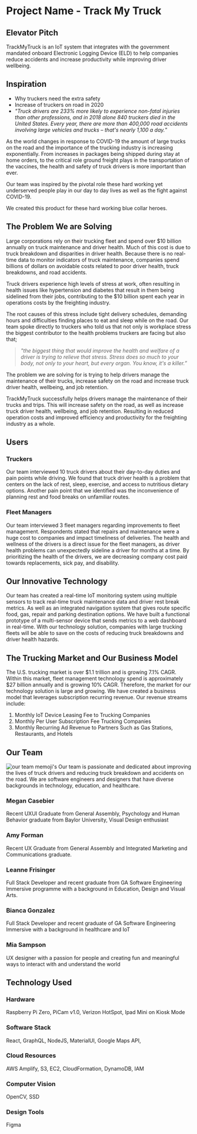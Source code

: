 # Project Name - Track My Truck 
## Elevator Pitch
TrackMyTruck is an IoT system that integrates with the government mandated onboard Electronic Logging Device (ELD) to help companies reduce accidents and increase productivity while improving driver wellbeing. 

## Inspiration
- Why truckers need the extra safety
- Increase of truckers on road in 2020
- *"Truck drivers are 233% more likely to experience non-fatal injuries than other professions, and in 2018 alone 840 truckers died in the United States.
Every year, there are more than 400,000 road accidents involving large vehicles and trucks – that's nearly 1,100 a day.*”

As the world changes in response to COVID-19 the amount of large trucks on the road and the importance of the trucking industry is increasing exponentially. From increases in packages being shipped during stay at home orders, to the critical role ground freight plays in the transportation of the vaccines, the health and safety of truck drivers is more important than ever.

Our team was inspired by the pivotal role these hard working yet underserved people play in our day to day lives as well as the fight against COVID-19.

We created this product for these hard working blue collar heroes.
## The Problem We are Solving
Large corporations rely on their trucking fleet and spend over $10 billion annually on truck maintenance and driver health. Much of this cost is due to truck breakdown and disparities in driver health. Because there is no real-time data to monitor indicators of truck maintenance, companies spend billions of dollars on avoidable costs related to poor driver health, truck breakdowns, and road accidents.

Truck drivers experience high levels of stress at work, often resulting in health issues like hypertension and diabetes that result in them being sidelined from their jobs, contributing to the $10 billion spent each year in operations costs by the freighting industry.

The root causes of this stress include tight delivery schedules, demanding hours and difficulties finding places to eat and sleep while on the road. Our team spoke directly to truckers who told us that not only is workplace stress the biggest contributor to the health problems truckers are facing but also that;

>*"the biggest thing that would improve the health and welfare of a driver is trying to relieve that stress. Stress does so much to your body, not only to your heart, but every organ. You know, it's a killer.”* 

The problem we are solving for is trying to help drivers manage the maintenance of their trucks, increase safety on the road and increase truck driver health, wellbeing, and job retention.

TrackMyTruck successfully helps drivers manage the maintenance of their trucks and trips. This will increase safety on the road, as well as increase truck driver health, wellbeing, and job retention. Resulting in reduced operation costs and improved efficiency and productivity for the freighting industry as a whole. 
## Users
### Truckers
Our team interviewed 10 truck drivers about their day-to-day duties and pain points while driving. We found that truck driver health is a problem that centers on the lack of rest, sleep, exercise, and access to nutritious dietary options. Another pain point that we identified was the inconvenience of planning rest and food breaks on unfamiliar routes.
### Fleet Managers
Our team interviewed 3 fleet managers regarding improvements to fleet management. Respondents stated that repairs and maintenance were a huge cost to companies and impact timeliness of deliveries. The health and wellness of the drivers is a direct issue for the fleet managers, as driver health problems can unexpectedly sideline a driver for months at a time. By prioritizing the health of the drivers, we are decreasing company cost paid towards replacements, sick pay, and disability.
## Our Innovative Technology
Our team has created a real-time IoT monitoring system using multiple sensors to track real-time truck maintenance data and driver rest break metrics. As well as an integrated navigation system that gives route specific food, gas, repair and parking destination options. We have built a functional prototype of a multi-sensor device that sends metrics to a web dashboard in real-time. With our technology solution, companies with large trucking fleets will be able to save on the costs of reducing truck breakdowns and driver health hazards.
## The Trucking Market and Our Business Model
The U.S. trucking market is over $1.1 trillion and is growing 7.1% CAGR. Within this market, fleet management technology spend is approximately $27 billion annually and is growing 10% CAGR. Therefore, the market for our technology solution is large and growing.
We have created a business model that leverages subscription recurring revenue.
Our revenue streams include:
1. Monthly IoT Device Leasing Fee to Trucking Companies
2. Monthly Per User Subscription Fee Trucking Companies
3. Monthly Recurring Ad Revenue to Partners Such as Gas Stations, Restaurants, and Hotels
## Our Team
![our team memoji's](https://i.imgur.com/BZFzgOL.jpg)
Our team is passionate and dedicated about improving the lives of truck drivers and reducing truck breakdown and accidents on the road. We are software engineers and designers that have diverse backgrounds in technology, education, and healthcare.
### Megan Casebier
Recent UXUI Graduate from General Assembly, Psychology and Human Behavior graduate from Baylor University, Visual Design enthusiast 
### Amy Forman
Recent UX Graduate from General Assembly and Integrated Marketing and Communications graduate.
### Leanne Frisinger
Full Stack Developer and recent graduate from GA Software Engineering Immersive programme with a background in Education, Design and Visual Arts.
### Bianca Gonzalez
Full Stack Developer and recent graduate of GA Software Engineering Immersive with a background in healthcare and IoT
### Mia Sampson
UX designer with a passion for people and creating fun and meaningful ways to interact with and understand the world
 
 
## Technology Used
### Hardware
Raspberry Pi Zero, PiCam v1.0, Verizon HotSpot, Ipad Mini on Kiosk Mode
### Software Stack
React, GraphQL, NodeJS, MaterialUI, Google Maps API,
### Cloud Resources
AWS Amplify, S3, EC2, CloudFormation, DynamoDB, IAM
### Computer Vision
OpenCV, SSD
### Design Tools
Figma
